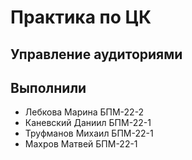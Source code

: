 # Практика по ЦК

## Управление аудиториями

## Выполнили 

* Лебкова Марина   БПМ-22-2
* Каневский Даниил БПМ-22-1
* Труфманов Михаил БПМ-22-1
* Махров Матвей    БПМ-22-1
